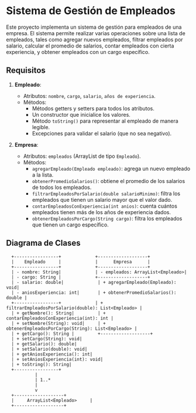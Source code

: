 # Sistema de Gestión de Empleados

Este proyecto implementa un sistema de gestión para empleados de una empresa. El sistema permite realizar varias operaciones sobre una lista de empleados, tales como agregar nuevos empleados, filtrar empleados por salario, calcular el promedio de salarios, contar empleados con cierta experiencia, y obtener empleados con un cargo específico.

## Requisitos

1. **Empleado**:
   - Atributos: `nombre`, `cargo`, `salario`, `años de experiencia`.
   - Métodos:
     - Métodos getters y setters para todos los atributos.
     - Un constructor que inicialice los valores.
     - Método `toString()` para representar al empleado de manera legible.
     - Excepciones para validar el salario (que no sea negativo).

2. **Empresa**:
   - Atributos: `empleados` (ArrayList de tipo `Empleado`).
   - Métodos:
     - `agregarEmpleado(Empleado empleado)`: agrega un nuevo empleado a la lista.
     - `obtenerPromedioSalarios()`: obtiene el promedio de los salarios de todos los empleados.
     - `filtrarEmpleadosPorSalario(double salarioMinimo)`: filtra los empleados que tienen un salario mayor que el valor dado.
     - `contarEmpleadosConExperiencia(int anios)`: cuenta cuántos empleados tienen más de los años de experiencia dados.
     - `obtenerEmpleadosPorCargo(String cargo)`: filtra los empleados que tienen un cargo específico.

## Diagrama de Clases





      +-----------------+             +-------------------+
      |    Empleado     |             |      Empresa      |
      +-----------------+             +-------------------+
      | - nombre: String|             | - empleados: ArrayList<Empleado>|
      | - cargo: String |             +-------------------+
      | - salario: double|             | + agregarEmpleado(Empleado): void|
      | - aniosExperiencia: int|       | + obtenerPromedioSalarios(): double |
      +-----------------+             | + filtrarEmpleadosPorSalario(double): List<Empleado> |
      | + getNombre(): String|         | + contarEmpleadosConExperiencia(int): int |
      | + setNombre(String): void|     | + obtenerEmpleadosPorCargo(String): List<Empleado> |
      | + getCargo(): String |         +-------------------+
      | + setCargo(String): void|
      | + getSalario(): double|
      | + setSalario(double): void| 
      | + getAniosExperiencia(): int|
      | + setAniosExperiencia(int): void|
      | + toString(): String|
      +-----------------+
               |
               | 1..*
               | 
               v
      +-------------------+
      |     ArrayList<Empleado>     |
      +-------------------+
